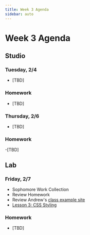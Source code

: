 ```yaml
---
title: Week 3 Agenda
sidebar: auto
---
```


# Week 3 Agenda

## Studio

### Tuesday, 2/4

- [TBD]

### Homework

- [TBD]

### Thursday, 2/6

- [TBD]

### Homework

-[TBD]

## Lab

### Friday, 2/7

- Sophomore Work Collection
- Review Homework
- Review Andrew's [class example site](https://github.com/AndrewLevinson/symmetrical-octo-potato)
- [Lesson 3: CSS Styling](../lessons/lab/lesson-3-disabled)

### Homework

- [TBD]
